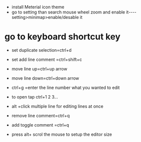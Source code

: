 * install Meterial icon theme
* go to setting than search  mouse wheel zoom and enable it----setting>minimap>enable/desable it        
# go to keyboard shortcut key
* set duplicate selection=ctrl+d
*  set add line comment =ctrl+shift+c
* move line up=ctrl+up arrow
* move line down=ctrl+down arrow


*  ctrl+g =enter the line number what you wanted to edit
* to open tap ctrl+1 2 3...
* alt +click multiple line for editing lines at once

* remove line comment=ctrl+q
* add toggle comment =ctrl+q

* press alt+ scrol the mouse to setup the editor size
